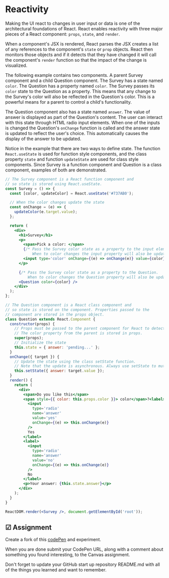 # Reactivity

Making the UI react to changes in user input or data is one of the architectural foundations of React. React enables reactivity with three major pieces of a React component: `props`, `state`, and `render`.

When a component's JSX is rendered, React parses the JSX creates a list of any references to the component's `state` or `prop` objects. React then monitors those objects and if it detects that they have changed it will call the component's `render` function so that the impact of the change is visualized.

The following example contains two components. A parent Survey component and a child Question component. The Survey has a state named `color`. The Question has a property named `color`. The Survey passes its `color` state to the Question as a property. This means that any change to the Survey's color will also be reflected in the Question's color. This is a powerful means for a parent to control a child's functionality.

The Question component also has a state named `answer`. The value of answer is displayed as part of the Question's content. The user can interact with this state through HTML radio input elements. When one of the inputs is changed the Question's `onChange` function is called and the answer state is updated to reflect the user's choice. This automatically causes the display of the answer to be updated.

Notice in the example that there are two ways to define state. The function `React.useState` is used for function style components, and the class property `state` and function `updateState` are used for class style components. Since Survey is a function component and Question is a class component, examples of both are demonstrated.

```jsx
// The Survey component is a React function component and
// so state is stored using React.useState.
const Survey = () => {
  const [color, updateColor] = React.useState('#737AB0');

  // When the color changes update the state
  const onChange = (e) => {
    updateColor(e.target.value);
  };

  return (
    <div>
      <h1>Survey</h1>
      <p>
        <span>Pick a color: </span>
        {/* Pass the Survey color state as a property to the input element.
            When to color changes the input property will also be updated and rendered. */}
        <input type='color' onChange={(e) => onChange(e)} value={color} />
      </p>

      {/* Pass the Survey color state as a property to the Question.
          When to color changes the Question property will also be updated and rendered. */}
      <Question color={color} />
    </div>
  );
};

// The Question component is a React class component and
// so state is stored on the component. Properties passed to the
// component are stored in the props object.
class Question extends React.Component {
  constructor(props) {
    // Props must be passed to the parent component for React to detect changes.
    // The color property from the parent is stored in props.
    super(props);
    // Initialize the state
    this.state = { answer: 'pending...' };
  }
  onChange({ target }) {
    // Update the state using the class setState function.
    // Note that the update is asynchronous. Always use setState to mutate state.
    this.setState({ answer: target.value });
  }
  render() {
    return (
      <div>
        <span>Do you like this</span>
        <span style={{ color: this.props.color }}> color</span>?<label>
          <input
            type='radio'
            name='answer'
            value='yes'
            onChange={(e) => this.onChange(e)}
          />
          Yes
        </label>
        <label>
          <input
            type='radio'
            name='answer'
            value='no'
            onChange={(e) => this.onChange(e)}
          />
          No
        </label>
        <p>Your answer: {this.state.answer}</p>
      </div>
    );
  }
}

ReactDOM.render(<Survey />, document.getElementById('root'));
```

## ☑ Assignment

Create a fork of this [codePen](https://codepen.io/leesjensen/pen/NWzYzXE) and experiment.

When you are done submit your CodePen URL, along with a comment about something you found interesting, to the Canvas assignment.

Don't forget to update your GitHub start up repository README.md with all of the things you learned and want to remember.
